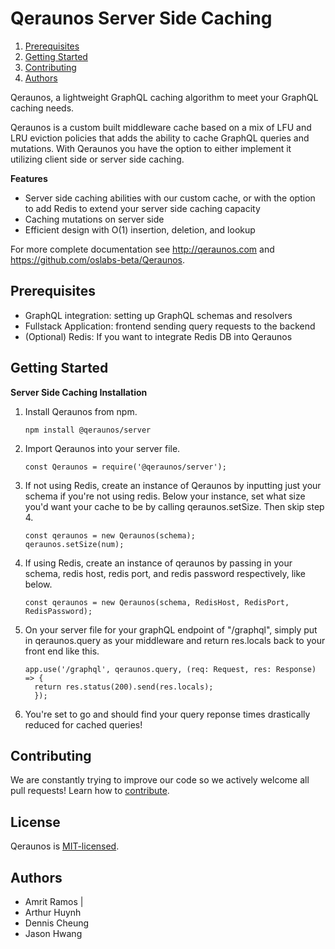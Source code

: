 # Qeraunos Server Side Caching

1. [Prerequisites](#prerequisites)
2. [Getting Started](#getting-started)
3. [Contributing](#contributing)
4. [Authors](#authors)

Qeraunos, a lightweight GraphQL caching algorithm to meet your GraphQL caching needs.

Qeraunos is a custom built middleware cache based on a mix of LFU and LRU eviction policies that adds the ability to cache GraphQL queries and mutations. With Qeraunos you have the option to either implement it utilizing client side or server side caching.

**Features**

- Server side caching abilities with our custom cache, or with the option to add Redis to extend your server side caching capacity
- Caching mutations on server side
- Efficient design with O(1) insertion, deletion, and lookup

For more complete documentation see http://qeraunos.com and https://github.com/oslabs-beta/Qeraunos.

## Prerequisites

- GraphQL integration: setting up GraphQL schemas and resolvers
- Fullstack Application: frontend sending query requests to the backend
- (Optional) Redis: If you want to integrate Redis DB into Qeraunos

## Getting Started

**Server Side Caching Installation**

1. Install Qeraunos from npm.
   ```
   npm install @qeraunos/server
   ```
2. Import Qeraunos into your server file.
   ```
   const Qeraunos = require('@qeraunos/server');
   ```
3. If not using Redis, create an instance of Qeraunos by inputting just your schema if you're not using redis. Below your instance, set what size you'd want your cache to be by calling qeraunos.setSize. Then skip step 4.

   ```
   const qeraunos = new Qeraunos(schema);
   qeraunos.setSize(num);
   ```

4. If using Redis, create an instance of qeraunos by passing in your schema, redis host, redis port, and redis password respectively, like below.

   ```
   const qeraunos = new Qeraunos(schema, RedisHost, RedisPort, RedisPassword);
   ```

5. On your server file for your graphQL endpoint of "/graphql", simply put in qeraunos.query as your middleware and return res.locals back to your front end like this.

   ```
   app.use('/graphql', qeraunos.query, (req: Request, res: Response) => {
     return res.status(200).send(res.locals);
     });
   ```

6. You're set to go and should find your query reponse times drastically reduced for cached queries!

## Contributing

We are constantly trying to improve our code so we actively welcome all pull requests! Learn how to [contribute](https://github.com/oslabs-beta/Qeraunos).

## License

Qeraunos is [MIT-licensed](https://github.com/oslabs-beta/Qeraunos/blob/dev/LICENSE).

## Authors

- Amrit Ramos |
- Arthur Huynh
- Dennis Cheung
- Jason Hwang
